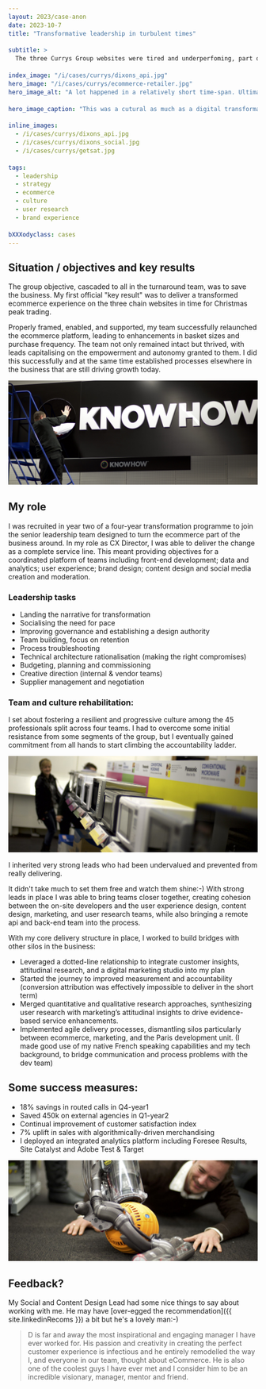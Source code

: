 ```yaml
---
layout: 2023/case-anon
date: 2023-10-7
title: "Transformative leadership in turbulent times"

subtitle: >
  The three Currys Group websites were tired and underperfoming, part of an organisational backdrop of alarming financials (£5.4bn turnover with a scant margin under 3%). The Dixons Group brand landscape was confusing, and the company had no clearly defined digital strategy nor distinctive proposition in place. My role was to steer a fractured team amidst this organizational downturn, aiming for a revival in cultural, operational, and customer acquisition performance.

index_image: "/i/cases/currys/dixons_api.jpg"
hero_image: "/i/cases/currys/ecommerce-retailer.jpg"
hero_image_alt: "A lot happened in a relatively short time-span. Ultimately its a good-news story as the turnaround completed successfully and the business is healthy today. The illustration shows some of the many artefacts generated during this project."

hero_image_caption: "This was a cutural as much as a digital transformation. Team members were challenged to embrace the new ways of working, while seeking inspiration from the history of the core brand."

inline_images:
  - /i/cases/currys/dixons_api.jpg
  - /i/cases/currys/dixons_social.jpg
  - /i/cases/currys/getsat.jpg

tags: 
  - leadership
  - strategy
  - ecommerce
  - culture
  - user research
  - brand experience

bXXXodyclass: cases
---
```


## Situation / objectives and key results

The group objective, cascaded to all in the turnaround team, was to save the business. My first official "key result" was to deliver a transformed ecommerce experience on the three chain websites in time for Christmas peak trading. 

Properly framed, enabled, and supported, my team successfully relaunched the ecommerce platform, leading to enhancements in basket sizes and purchase frequency. The team not only remained intact but thrived, with leads capitalising on the empowerment and autonomy granted to them. I did this successfully and at the same time established processes elsewhere in the business that are still driving growth today.

![](/i/book/dixons-c.jpg)

## My role

I was recruited in year two of a four-year transformation programme to join the senior leadership team designed to turn the ecommerce part of the business around. In my role as CX Director, I was able to deliver the change as a complete service line. This meant providing objectives for a coordinated platform of teams including front-end development; data and analytics; user experience; brand design; content design and social media creation and moderation.

### Leadership tasks

 - Landing the narrative for transformation
 - Socialising the need for pace
 - Improving governance and establishing a design authority
 - Team building, focus on retention
 - Process troubleshooting
 - Technical architecture rationalisation (making the right compromises)
 - Budgeting, planning and commissioning
 - Creative direction (internal & vendor teams)
 - Supplier management and negotiation

### Team and culture rehabilitation:

I set about fostering a resilient and progressive culture among the 45 professionals split across four teams. I had to overcome some initial resistance from some segments of the group, but I eventually gained commitment from all hands to start climbing the accountability ladder.

![](/i/book/dixons-a.jpg)

I inherited very strong leads who had been undervalued and prevented from really delivering. 

It didn't take much to set them free and watch them shine:-) With strong leads in place I was able to bring teams closer together, creating cohesion between the on-site developers and the user experience design, content design, marketing, and user research teams, while also bringing a remote api and back-end team into the process.

With my core delivery structure in place, I worked to build bridges with other silos in the business:

 - Leveraged a dotted-line relationship to integrate customer insights, attitudinal research, and a digital marketing studio into my plan
 - Started the journey to improved measurement and accountability (conversion attribution was effectively impossible to deliver in the short term)
 - Merged quantitative and qualitative research approaches, synthesizing user research with marketing’s attitudinal insights to drive evidence-based service enhancements.
 - Implemented agile delivery processes, dismantling silos particularly between ecommerce, marketing, and the Paris development unit. (I made good use of my native French speaking capabilities and my tech background, to bridge communication and process problems with the dev team)

## Some success measures:

 - 18% savings in routed calls in Q4-year1
 - Saved 450k on external agencies in Q1-year2
 - Continual improvement of customer satisfaction index
 - 7% uplift in sales with algorithmically-driven merchandising
 - I deployed an integrated analytics platform including Foresee Results, Site Catalyst and Adobe Test & Target

![](/i/book/dixons-b.jpg)

## Feedback?

My Social and Content Design Lead had some nice things to say about working with me. He may have [over-egged the recommendation]({{ site.linkedinRecoms }}) a bit but he's a lovely man:-)

> 
> D is far and away the most inspirational and engaging manager I have ever worked for.
> His passion and creativity in creating the perfect customer experience is infectious and he
> entirely remodelled the way I, and everyone in our team, thought about eCommerce. He is
> also one of the coolest guys I have ever met and I consider him to be an incredible visionary, 
> manager, mentor and friend.
> 

